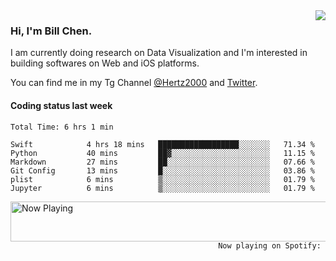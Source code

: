 <img  align="right" src="https://github-readme-stats.vercel.app/api?username=BillChen2k&show_icons=false&count_private=true&hide_title=true">

### Hi, I'm Bill Chen.

I am currently doing research on Data Visualization and I'm interested in building softwares on Web and iOS platforms.

You can find me in my Tg Channel [@Hertz2000](https://t.me/Hertz2000) and [Twitter](https://twitter.com/billchen2k).

#### Coding status last week

<!--START_SECTION:waka-->

```text
Total Time: 6 hrs 1 min

Swift            4 hrs 18 mins   ██████████████████░░░░░░░   71.34 %
Python           40 mins         ██▓░░░░░░░░░░░░░░░░░░░░░░   11.15 %
Markdown         27 mins         ██░░░░░░░░░░░░░░░░░░░░░░░   07.66 %
Git Config       13 mins         █░░░░░░░░░░░░░░░░░░░░░░░░   03.86 %
plist            6 mins          ▒░░░░░░░░░░░░░░░░░░░░░░░░   01.79 %
Jupyter          6 mins          ▒░░░░░░░░░░░░░░░░░░░░░░░░   01.79 %
```

<!--END_SECTION:waka-->


<div>
<a href="https://spotify-now-playing.billchen2k.vercel.app/now-playing?open">
   <img align="right" src="https://spotify-now-playing.billchen2k.vercel.app/now-playing" width="540" height="64" alt="Now Playing">
</a>
</div>

<div>
<p align="right"><code>Now playing on Spotify: </code></p>
</div>

<!--
**BillChen2K/BillChen2K** is a ✨ _special_ ✨ repository because its `README.md` (this file) appears on your GitHub profile.

Here are some ideas to get you started:

- 🔭 I’m currently working on ...
- 🌱 I’m currently learning ...
- 👯 I’m looking to collaborate on ...
- 🤔 I’m looking for help with ...
- 💬 Ask me about ...
- 📫 How to reach me: ...
- 😄 Pronouns: ...
- ⚡ Fun fact: ...
-->
